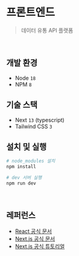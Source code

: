 # 프론트엔드

> 데이터 유통 API 플랫폼

<br>

## 개발 환경

- Node `18`
- NPM `8`

## 기술 스택

- Next `13` (typescript)
- Tailwind CSS `3`

## 설치 및 실행

``` bash
# node_modules 설치
npm install

# dev 서버 실행
npm run dev
```

<br>

## 레퍼런스
- [React 공식 문서](https://react.dev/)
- [Next.js 공식 문서](https://nextjs.org/docs)
- [Next.js 공식 튜토리얼](https://nextjs.org/learn)

